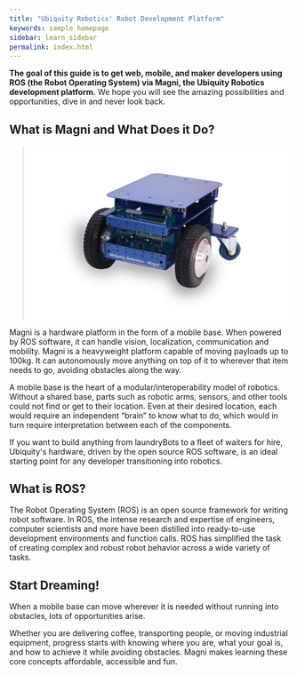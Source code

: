 ```yaml
---
title: "Ubiquity Robotics' Robot Development Platform"
keywords: sample homepage
sidebar: learn_sidebar
permalink: index.html
---
```


**The goal of this guide is to get web, mobile, and maker developers using ROS (the Robot Operating System) via Magni, the Ubiquity Robotics development platform.** We hope you will see the amazing possibilities and opportunities, dive in and never look back.

## What is Magni and What Does it Do?

> ![Magni](images/Magni_best.png)

Magni is a hardware platform in the form of a mobile base. When powered by ROS software, it can handle vision, localization, communication and mobility. Magni is a heavyweight platform capable of moving payloads up to 100kg. It can autonomously move anything on top of it to wherever that item needs to go, avoiding obstacles along the way.

A mobile base is the heart of a modular/interoperability model of robotics. Without a shared base, parts such as robotic arms, sensors, and other tools could not find or get to their location. Even at their desired location, each would require an independent “brain” to know what to do, which would in turn require interpretation between each of the components.

If you want to build anything from laundryBots to a fleet of waiters for hire, Ubiquity's hardware, driven by the open source ROS software, is an ideal starting point for any developer transitioning into robotics.

## What is ROS?

The Robot Operating System (ROS) is an open source framework for writing robot software. In ROS, the intense research and expertise of engineers, computer scientists and more have been distilled into ready-to-use development environments and function calls. ROS has simplified the task of creating complex and robust robot behavior across a wide variety of tasks.

## Start Dreaming!

When a mobile base can move wherever it is needed without running into obstacles, lots of opportunities arise.

Whether you are delivering coffee, transporting people, or moving industrial equipment, progress starts with knowing where you are, what your goal is, and how to achieve it while avoiding obstacles. Magni makes learning these core concepts affordable, accessible and fun.

